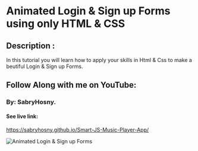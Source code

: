 # Animated Login & Sign up Forms using only HTML & CSS

## Description :
In this tutorial you will learn how to apply your skills in Html & Css
to make a beutiful Login & Sign up Forms.

## Follow Along with me on YouTube:


### By: SabryHosny.
#### See live link:
https://sabryhosny.github.io/Smart-JS-Music-Player-App/

![Animated Login & Sign up Forms](/preview.png)



